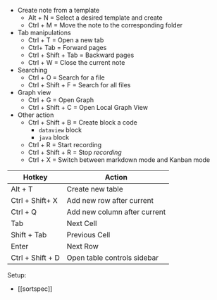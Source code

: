 * Create note from a template
	* Alt + N  = Select a desired template and create
	* Ctrl + M = Move the note to the corresponding folder
* Tab manipulations
	* Ctrl + T = Open a new tab
	* Ctrl+ Tab = Forward pages
	* Ctrl + Shift + Tab = Backward pages
	* Ctrl + W = Close the current note
* Searching
	* Ctrl + O = Search for a file
	* Ctrl + Shift + F = Search for all files
* Graph view
	* Ctrl + G = Open Graph
	* Ctrl + Shift + C  = Open Local Graph View
* Other action
	* Ctrl + Shift + B = Create block a code
		* `dataview` block
		* `java` block
	* Ctrl + R = Start recording
	* Ctrl + Shift + R = Stop *recording*
	* Ctrl + X = Switch between markdown mode and Kanban mode

| Hotkey           | Action                       |
| ---------------- | ---------------------------- |
| Alt + T          | Create new table             |
| Ctrl  + Shift+ X | Add new row after current    |
| Ctrl + Q         | Add new column after current |
| Tab              | Next Cell                    |
| Shift + Tab      | Previous Cell                |
| Enter            | Next Row                     |
| Ctrl + Shift + D | Open table controls sidebar  |

Setup:
- [[sortspec]]
